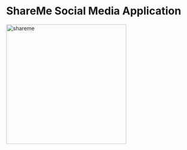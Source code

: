 # ShareMe Social Media Application
<img width="320" alt="shareme" src="https://user-images.githubusercontent.com/51995348/230567485-2c286e33-420a-4456-93a7-ac17d6c2c4cc.png">
